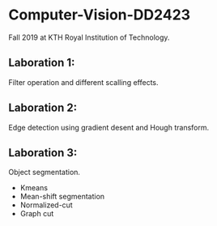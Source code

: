 # Computer-Vision-DD2423
Fall 2019 at KTH Royal Institution of Technology.
## Laboration 1:
Filter operation and different scalling effects.
## Laboration 2: 
Edge detection using gradient desent and Hough transform.
## Laboration 3:
Object segmentation.
- Kmeans
- Mean-shift segmentation
- Normalized-cut
- Graph cut
